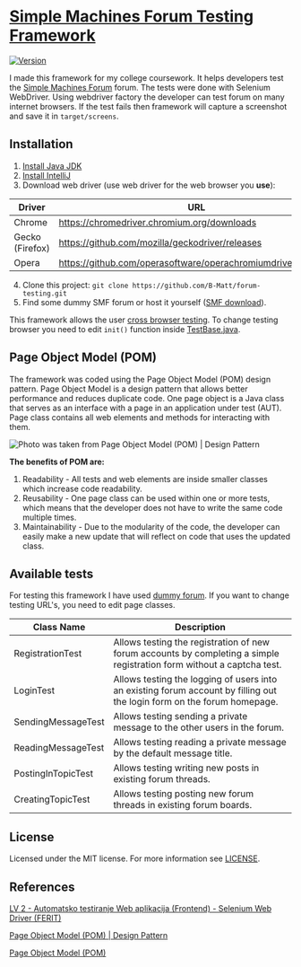 [Simple Machines Forum Testing Framework][github]
=================================================
[![Version][version_badge]][version]

I made this framework for my college coursework. It helps developers test the [Simple Machines Forum](https://www.simplemachines.org/) forum. The tests were done with Selenium WebDriver. Using webdriver factory the developer can test forum on many internet browsers. If the test fails then framework will capture a screenshot and save it in `target/screens`.

Installation
-----
1. [Install Java JDK](https://www.oracle.com/technetwork/java/javase/downloads/index.html)
2. [Install IntelliJ](https://www.jetbrains.com/idea/download/)
3. Download web driver (use web driver for the web browser you **use**):

|Driver |URL |
|----------------|--------------------------------------------------------------|
|Chrome |https://chromedriver.chromium.org/downloads |
|Gecko (Firefox) |https://github.com/mozilla/geckodriver/releases |
|Opera |https://github.com/operasoftware/operachromiumdriver/releases |
4. Clone this project:
`git clone https://github.com/B-Matt/forum-testing.git`
5. Find some dummy SMF forum or host it yourself ([SMF download](https://download.simplemachines.org/)).
	
This framework allows the user [cross browser testing](https://www.softwaretestinghelp.com/how-is-cross-browser-testing-performed).  To change testing browser you need to edit `init()` function inside [TestBase.java](https://github.com/B-Matt/forum-testing/blob/master/src/test/java/tests/TestBase.java).

Page Object Model (POM)
-----
The framework was coded using the Page Object Model (POM) design pattern. Page Object Model is a design pattern that allows better performance and reduces duplicate code. One page object is a Java class that serves as an interface with a page in an application under test (AUT). Page class contains all web elements and methods for interacting with them.

![Photo was taken from Page Object Model (POM) | Design Pattern](https://miro.medium.com/max/2064/1*Uz0xBEbnd7IhEubY392Cow.png)

**The benefits of POM are:**
1. Readability - All tests and web elements are inside smaller classes which increase code readability.
2. Reusability - One page class can be used within one or more tests, which means that the developer does not have to write the same code multiple times.
3. Maintainability - Due to the modularity of the code, the developer can easily make a new update that will reflect on code that uses the updated class.

Available tests
-----
For testing this framework I have used [dummy forum](https://gas-locator.com/smf/index.php). If you want to change testing URL's, you need to edit page classes.


| Class Name | Description |
|-----------------|-------------------------------------------------------------------------------------------------------------------------------------|
|RegistrationTest | Allows testing the registration of new forum accounts by completing a simple registration form without a captcha test. |
|LoginTest | Allows testing the logging of users into an existing forum account by filling out the login form on the forum homepage. |
|SendingMessageTest | Allows testing sending a private message to the other users in the forum. |
|ReadingMessageTest | Allows testing reading a private message by the default message title. |
|PostingInTopicTest | Allows testing writing new posts in existing forum threads. |
|CreatingTopicTest | Allows testing posting new forum threads in existing forum boards. |

License
-------
Licensed under the MIT license. For more information see [LICENSE](LICENSE).

References
-----
[LV 2 - Automatsko testiranje Web aplikacija (Frontend) - Selenium
Web Driver (FERIT)](https://www.ferit.unios.hr/studiji/sveucilisni-diplomski-studij/DRac1-06-18/38#anc)

[Page Object Model (POM) | Design Pattern](https://medium.com/tech-tajawal/page-object-model-pom-design-pattern-f9588630800b)

[Page Object Model (POM)](https://www.geeksforgeeks.org/page-object-model-pom)

[github]: https://github.com/B-Matt/forum-testing
[version]: https://badge.fury.io/gh/B-Matt%2Fsmf-forum-testing
[version_badge]: https://badge.fury.io/gh/B-Matt%2Fsmf-forum-testing.svg

